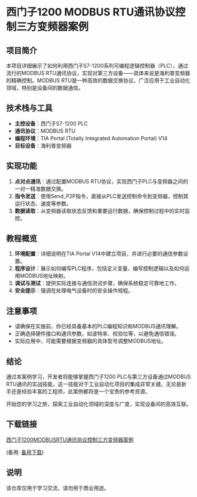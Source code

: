# 西门子1200 MODBUS RTU通讯协议控制三方变频器案例

## 项目简介

本项目详细展示了如何利用西门子S7-1200系列可编程逻辑控制器（PLC），通过流行的MODBUS RTU通讯协议，实现对第三方设备——具体来说是海利普变频器的精确控制。MODBUS RTU是一种高效的数据交换协议，广泛应用于工业自动化领域，特别是设备间的数据通信。

## 技术栈与工具

- **主控设备**：西门子S7-1200 PLC
- **通讯协议**：MODBUS RTU
- **编程环境**：TIA Portal (Totally Integrated Automation Portal) V14
- **目标设备**：海利普变频器

## 实现功能

1. **点对点通讯**：通过配置MODBUS RTU协议，实现西门子PLC与变频器之间的一对一精准数据交换。
2. **指令发送**：使用Send_P2P指令，直接从PLC发送控制命令到变频器，控制其运行状态、速度等参数。
3. **数据读取**：从变频器读取状态反馈和重要运行数据，确保控制过程中的实时监控。

## 教程概览

1. **环境配置**：详细说明在TIA Portal V14中建立项目，并进行必要的通信参数设置。
2. **程序设计**：展示如何编写PLC程序，包括定义变量、编写控制逻辑以及如何运用MODBUS地址映射。
3. **调试与测试**：提供实际连接与通信测试步骤，确保系统稳定可靠地工作。
4. **安全提示**：强调在处理电气设备时的安全操作规程。

## 注意事项

- 请确保在实施前，你已经具备基本的PLC编程知识和MODBUS通讯理解。
- 正确选择硬件接口和通讯参数，如波特率、校验位等，以避免通信错误。
- 实际应用中，可能需要根据变频器的具体型号调整MODBUS地址。

## 结论

通过本案例学习，开发者将能够掌握西门子1200 PLC与第三方设备通过MODBUS RTU通讯的实战技能，这一技能对于工业自动化项目的集成非常关键。无论是新手还是经验丰富的工程师，此案例都将是一个宝贵的参考资源。

开始您的学习之旅，探索工业自动化领域的深度与广度，实现设备间的高效互联。

## 下载链接
[西门子1200MODBUSRTU通讯协议控制三方变频器案例](https://pan.quark.cn/s/937e3374607c) 

(备用: [备用下载](https://pan.baidu.com/s/1g2PKxVkorkLYQFZyKNjkng?pwd=1234))

## 说明

该仓库仅用于学习交流，请勿用于商业用途。
